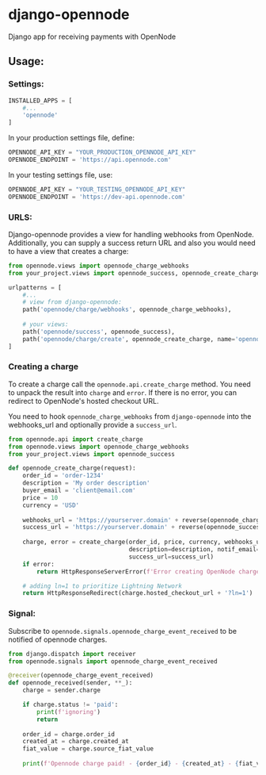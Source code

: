 # django-opennode
Django app for receiving payments with OpenNode

## Usage:

### Settings:

```python
INSTALLED_APPS = [
    #...
    'opennode'
]
```

In your production settings file, define:
```python
OPENNODE_API_KEY = "YOUR_PRODUCTION_OPENNODE_API_KEY"
OPENNODE_ENDPOINT = 'https://api.opennode.com'
```

In your testing settings file, use:

```python
OPENNODE_API_KEY = "YOUR_TESTING_OPENNODE_API_KEY"
OPENNODE_ENDPOINT = 'https://dev-api.opennode.com'
```



### URLS:

Django-opennode provides a view for handling webhooks from OpenNode. 
Additionally, you can supply a success return URL and also you would need to have a view that creates a charge:


```python
from opennode.views import opennode_charge_webhooks
from your_project.views import opennode_success, opennode_create_charge

urlpatterns = [
    #...
    # view from django-opennode:
    path('opennode/charge/webhooks', opennode_charge_webhooks),
    
    # your views:
    path('opennode/success', opennode_success), 
    path('opennode/charge/create', opennode_create_charge, name='opennode_create_charge'),
]
```

### Creating a charge

To create a charge call the `opennode.api.create_charge` method. You need to unpack the result into `charge` and `error`. 
If there is no error, you can redirect to OpenNode's hosted checkout URL.

You need to hook `opennode_charge_webhooks` from `django-opennode` into the webhooks_url and optionally provide a `success_url`.

```python
from opennode.api import create_charge
from opennode.views import opennode_charge_webhooks
from your_project.views import opennode_success

def opennode_create_charge(request):
    order_id = 'order-1234'
    description = 'My order description'
    buyer_email = 'client@email.com'
    price = 10
    currency = 'USD'
    
    webhooks_url = 'https://yourserver.domain' + reverse(opennode_charge_webhooks)
    success_url = 'https://yourserver.domain' + reverse(opennode_success)
    
    charge, error = create_charge(order_id, price, currency, webhooks_url, 
                                  description=description, notif_email=buyer_email,
                                  success_url=success_url)
    if error:
        return HttpResponseServerError(f'Error creating OpenNode charge: {error}')

    # adding ln=1 to prioritize Lightning Network
    return HttpResponseRedirect(charge.hosted_checkout_url + '?ln=1')  
```    


### Signal:

Subscribe to `opennode.signals.opennode_charge_event_received` to be notified of opennode charges. 

```python
from django.dispatch import receiver
from opennode.signals import opennode_charge_event_received

@receiver(opennode_charge_event_received)
def opennode_received(sender, **_):
    charge = sender.charge

    if charge.status != 'paid':
        print(f'ignoring')
        return
        
    order_id = charge.order_id
    created_at = charge.created_at
    fiat_value = charge.source_fiat_value
    
    print(f'Opennode charge paid! - {order_id} - {created_at} - {fiat_value}')
```
